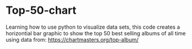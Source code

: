 # Top-50-chart
Learning how to use python to visualize data sets, this code creates a horizontial bar graphic to show the top 50 best selling albums of all time using data from: https://chartmasters.org/top-album/
